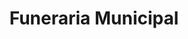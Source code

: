 ---
title: "Funeraria Municipal"
url: /los-teques/funeraria-municipal/
shop: directores de funerarias
---